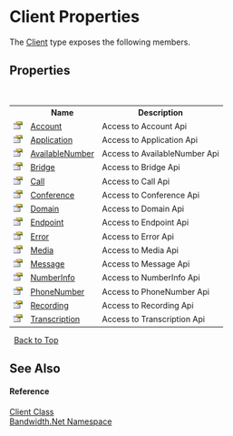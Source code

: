 ﻿# Client Properties
 

The <a href ="T_Bandwidth_Net_Client.md">Client</a> type exposes the following members.


## Properties
&nbsp;<table><tr><th></th><th>Name</th><th>Description</th></tr><tr><td>![Public property](media/pubproperty.gif "Public property")</td><td><a href ="P_Bandwidth_Net_Client_Account.md">Account</a></td><td>
Access to Account Api</td></tr><tr><td>![Public property](media/pubproperty.gif "Public property")</td><td><a href ="P_Bandwidth_Net_Client_Application.md">Application</a></td><td>
Access to Application Api</td></tr><tr><td>![Public property](media/pubproperty.gif "Public property")</td><td><a href ="P_Bandwidth_Net_Client_AvailableNumber.md">AvailableNumber</a></td><td>
Access to AvailableNumber Api</td></tr><tr><td>![Public property](media/pubproperty.gif "Public property")</td><td><a href ="P_Bandwidth_Net_Client_Bridge.md">Bridge</a></td><td>
Access to Bridge Api</td></tr><tr><td>![Public property](media/pubproperty.gif "Public property")</td><td><a href ="P_Bandwidth_Net_Client_Call.md">Call</a></td><td>
Access to Call Api</td></tr><tr><td>![Public property](media/pubproperty.gif "Public property")</td><td><a href ="P_Bandwidth_Net_Client_Conference.md">Conference</a></td><td>
Access to Conference Api</td></tr><tr><td>![Public property](media/pubproperty.gif "Public property")</td><td><a href ="P_Bandwidth_Net_Client_Domain.md">Domain</a></td><td>
Access to Domain Api</td></tr><tr><td>![Public property](media/pubproperty.gif "Public property")</td><td><a href ="P_Bandwidth_Net_Client_Endpoint.md">Endpoint</a></td><td>
Access to Endpoint Api</td></tr><tr><td>![Public property](media/pubproperty.gif "Public property")</td><td><a href ="P_Bandwidth_Net_Client_Error.md">Error</a></td><td>
Access to Error Api</td></tr><tr><td>![Public property](media/pubproperty.gif "Public property")</td><td><a href ="P_Bandwidth_Net_Client_Media.md">Media</a></td><td>
Access to Media Api</td></tr><tr><td>![Public property](media/pubproperty.gif "Public property")</td><td><a href ="P_Bandwidth_Net_Client_Message.md">Message</a></td><td>
Access to Message Api</td></tr><tr><td>![Public property](media/pubproperty.gif "Public property")</td><td><a href ="P_Bandwidth_Net_Client_NumberInfo.md">NumberInfo</a></td><td>
Access to NumberInfo Api</td></tr><tr><td>![Public property](media/pubproperty.gif "Public property")</td><td><a href ="P_Bandwidth_Net_Client_PhoneNumber.md">PhoneNumber</a></td><td>
Access to PhoneNumber Api</td></tr><tr><td>![Public property](media/pubproperty.gif "Public property")</td><td><a href ="P_Bandwidth_Net_Client_Recording.md">Recording</a></td><td>
Access to Recording Api</td></tr><tr><td>![Public property](media/pubproperty.gif "Public property")</td><td><a href ="P_Bandwidth_Net_Client_Transcription.md">Transcription</a></td><td>
Access to Transcription Api</td></tr></table>&nbsp;
<a href="#client-properties">Back to Top</a>

## See Also


#### Reference
<a href ="T_Bandwidth_Net_Client.md">Client Class</a><br /><a href ="N_Bandwidth_Net.md">Bandwidth.Net Namespace</a><br />